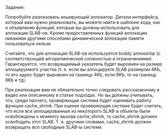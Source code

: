 Задание:

Попробуйте реализовать кеширующий аллокатор. Детали интерфейса, который вам нужно реализовать, вы можете найти в шаблоне кода, как и объявления функций, которые вы должны использовать для аллокации SLAB-ов. Кроме предоставленных функций аллокации никакими другими способами динамической аллокации памяти пользоваться нельзя.

Считайте, что для аллокации SLAB-ов используется buddy аллокатор (с соответствующей алгоритмической сложностью и ограничениями). Гарантируется, что возвращаемый указатель будет выровнен на размер аллоцируемого участка (т. е. если вы аллоцируете SLAB размером 4Kb, то его адрес будет выровнен на границу 4Kb, если 8Kb, то на границу 8Kb и тд).

При реализации вам не обязательно точно следовать рассказанному в видео или описанному в статье подходах. Но вы должны учитывать, что, среди прочего, проверяющая система будет оценивать работу функции cache_shrink. При оценке проверяющая система будет считать, что если все аллоцированные из некоторого SLAB-а объекты были освобождены к моменту вызова cache_shrink, то cache_shrink должен освободить этот SLAB. Т. е. другими словами, cache_shrink должен возвращать все свободные SLAB-ы системе.